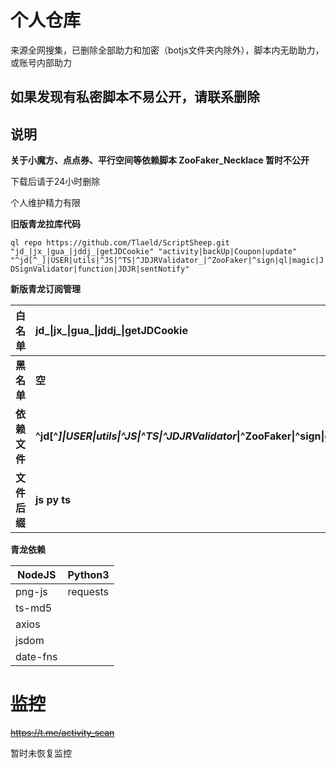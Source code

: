 # 个人仓库
来源全网搜集，已删除全部助力和加密（botjs文件夹内除外），脚本内无助助力，或账号内部助力

## 如果发现有私密脚本不易公开，请联系删除



## 说明

**关于小魔方、点点券、平行空间等依赖脚本 ZooFaker_Necklace 暂时不公开**

下载后请于24小时删除

个人维护精力有限

**旧版青龙拉库代码**

`ql repo https://github.com/Tlaeld/ScriptSheep.git "jd_|jx_|gua_|jddj_|getJDCookie" "activity|backUp|Coupon|update" "^jd[^_]|USER|utils|^JS|^TS|^JDJRValidator_|^ZooFaker|^sign|ql|magic|JDSignValidator|function|JDJR|sentNotify"`

**新版青龙订阅管理**

| 白名单 | jd_\|jx_\|gua_\|jddj_\|getJDCookie  |
| ------ | :--- |
| **黑名单** | **空** |
| **依赖文件** | **^jd\[^_]\|USER\|utils\|^JS\|^TS\|^JDJRValidator_\|^ZooFaker\|^sign\|ql\|magic\|sentNotify\|JDSignValidator\|function\|JDJR\|sendNotify** |
| **文件后缀** | **js py ts** |

**青龙依赖**

| NodeJS   | Python3  |
| -------- | -------- |
| png-js   | requests |
| ts-md5   |          |
| axios    |          |
| jsdom    |          |
| date-fns |          |



# ~~监控~~
~~https://t.me/activity_scan~~

暂时未恢复监控